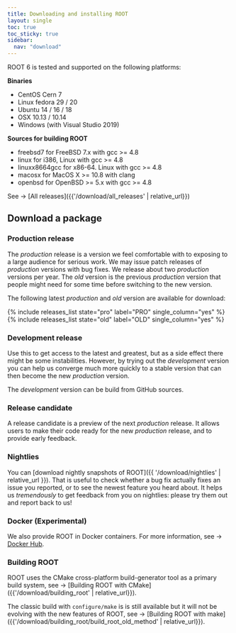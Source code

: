 ```yaml
---
title: Downloading and installing ROOT
layout: single
toc: true
toc_sticky: true
sidebar:
  nav: "download"
---
```


ROOT 6 is tested and supported on the following platforms:

**Binaries**
- CentOS Cern 7
- Linux fedora 29 / 20
- Ubuntu 14 / 16 / 18
- OSX 10.13 / 10.14
- Windows (with Visual Studio 2019)

**Sources for building ROOT**

- freebsd7 for FreeBSD 7.x with gcc >= 4.8
- linux for i386, Linux with gcc >= 4.8
- linuxx8664gcc for x86-64. Linux with gcc >= 4.8
- macosx for MacOS X >= 10.8 with clang
- openbsd for OpenBSD >= 5.x with gcc >= 4.8

See → [All releases]({{'/download/all_releases' | relative_url}})


## Download a package

### Production release

The _production_ release is a version we feel comfortable with to exposing to a large audience for serious work.
We may issue patch releases of _production_ versions with bug fixes. We release about two
_production_ versions per year. The _old_ version is the previous _production_ version that
people might need for some time before switching to the new version.

The following latest _production_ and _old_ version are available for download:

{% include releases_list state="pro" label="PRO" single_column="yes" %}
{% include releases_list state="old" label="OLD" single_column="yes" %}



### Development release
Use this to get access to the latest and greatest, but as a side effect there might be some
instabilities. However, by trying out the _development_ version you can help us converge
much more quickly to a stable version that can then become the new _production_ version.

The _development_ version can be build from GitHub sources.

### Release candidate
A release candidate is a preview of the next _production_ release. It allows users to
make their code ready for the new _production_ release, and to provide early feedback.

### Nightlies
You can [download nightly snapshots of ROOT]({{ '/download/nightlies' | relative_url }}). That is useful
to check whether a bug fix actually fixes an issue you reported, or to see the newest
feature you heard about. It helps us _tremendously_ to get feedback from you on nightlies: please try them out and report back to us!

### Docker (Experimental)
We also provide ROOT in Docker containers. For more information, see → [Docker Hub](https://hub.docker.com/r/rootproject/root-ubuntu16/).

### Building ROOT

ROOT uses the CMake cross-platform build-generator tool as a primary build system, see → [Building ROOT with CMake]({{'/download/building_root' | relative_url}}).

The classic build with `configure/make` is is still available but it will not be evolving with the new features of ROOT, see → [Building ROOT with make]({{'/download/building_root/build_root_old_method' | relative_url}}).


